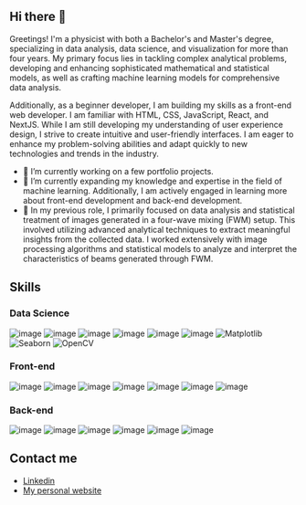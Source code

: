 ## Hi there 👋

Greetings! I'm a physicist with both a Bachelor's and Master's degree, specializing in data analysis, data science, and visualization for more than four years. My primary focus lies in tackling complex analytical problems, developing and enhancing sophisticated mathematical and statistical models, as well as crafting machine learning models for comprehensive data analysis.

Additionally, as a beginner developer, I am building my skills as a front-end web developer. I am familiar with HTML, CSS, JavaScript, React, and NextJS. While I am still developing my understanding of user experience design, I strive to create intuitive and user-friendly interfaces. I am eager to enhance my problem-solving abilities and adapt quickly to new technologies and trends in the industry.

- 🔭 I’m currently working on a few portfolio projects.
- 🌱 I’m currently expanding my knowledge and expertise in the field of machine learning. Additionally, I am actively engaged in learning more about front-end development and back-end development.
- 💬 In my previous role, I primarily focused on data analysis and statistical treatment of images generated in a four-wave mixing (FWM) setup. This involved utilizing advanced analytical techniques to extract meaningful insights from the collected data. I worked extensively with image processing algorithms and statistical models to analyze and interpret the characteristics of beams generated through FWM.

## Skills
### Data Science

![image](https://img.shields.io/badge/Python-FFD43B?style=for-the-badge&logo=python&logoColor=blue)
![image](https://img.shields.io/badge/SciPy-654FF0?style=for-the-badge&logo=SciPy&logoColor=white)
![image](https://img.shields.io/badge/Numpy-777BB4?style=for-the-badge&logo=numpy&logoColor=white)
![image](https://img.shields.io/badge/Pandas-2C2D72?style=for-the-badge&logo=pandas&logoColor=white)
![image](https://img.shields.io/badge/scikit_learn-F7931E?style=for-the-badge&logo=scikit-learn&logoColor=white)
![image](https://img.shields.io/badge/Plotly-239120?style=for-the-badge&logo=plotly&logoColor=white)
![Matplotlib](https://img.shields.io/badge/Matplotlib-%23ffffff.svg?style=for-the-badge&logo=Matplotlib&logoColor=black)
![Seaborn](https://img.shields.io/badge/-Seaborn-blue?style=for-the-badge)
![OpenCV](https://img.shields.io/badge/-OpenCV-blue?style=for-the-badge)


### Front-end
![image](https://img.shields.io/badge/HTML5-E34F26?style=for-the-badge&logo=html5&logoColor=white)
![image](https://img.shields.io/badge/CSS3-1572B6?style=for-the-badge&logo=css3&logoColor=white)
![image](https://img.shields.io/badge/JavaScript-323330?style=for-the-badge&logo=javascript&logoColor=F7DF1E)
![image](https://img.shields.io/badge/React-20232A?style=for-the-badge&logo=react&logoColor=61DAFB)
![image](https://img.shields.io/badge/next.js-000000?style=for-the-badge&logo=nextdotjs&logoColor=white)
![image](https://img.shields.io/badge/Tailwind_CSS-38B2AC?style=for-the-badge&logo=tailwind-css&logoColor=white)
![image](https://img.shields.io/badge/Bootstrap-563D7C?style=for-the-badge&logo=bootstrap&logoColor=white)

### Back-end
![image](https://img.shields.io/badge/MySQL-005C84?style=for-the-badge&logo=mysql&logoColor=white)
![image](https://img.shields.io/badge/MariaDB-003545?style=for-the-badge&logo=mariadb&logoColor=white)
![image](https://img.shields.io/badge/MongoDB-4EA94B?style=for-the-badge&logo=mongodb&logoColor=white)
![image](https://img.shields.io/badge/PHP-777BB4?style=for-the-badge&logo=php&logoColor=white)
![image](https://img.shields.io/badge/Node.js-339933?style=for-the-badge&logo=nodedotjs&logoColor=white)
![image](https://img.shields.io/badge/Express.js-000000?style=for-the-badge&logo=express&logoColor=white)

## Contact me

* <a href="https://www.linkedin.com/in/patrickalyson" target="_blank"> Linkedin</a>
* <a href="https://patrickdev.netlify.app/" target="_blank"> My personal website</a>

<!--
**PatrickAlyson/PatrickAlyson** is a ✨ _special_ ✨ repository because its `README.md` (this file) appears on your GitHub profile.

Here are some ideas to get you started:


- 🌱 I’m currently learning ...
- 👯 I’m looking to collaborate on ...
- 🤔 I’m looking for help with ...
- 💬 Ask me about ...
- 📫 How to reach me: ...
- 😄 Pronouns: ...
- ⚡ Fun fact: ...
-->
